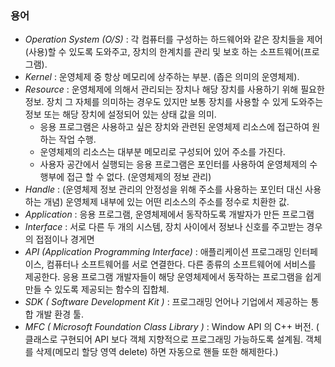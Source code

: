### 용어
- *Operation System (O/S)* : 각 컴퓨터를 구성하는 하드웨어와 같은 장치들을 제어(사용)할 수 있도록 도와주고, 장치의 한계치를 관리 및 보호 하는 소프트웨어(프로그램).
- *Kernel* : 운영체제 중 항상 메모리에 상주하는 부분. (좁은 의미의 운영체제).
- *Resource* : 운영체제에 의해서 관리되는 장치나 해당 장치를 사용하기 위해 필요한 정보. 장치 그 자체를 의미하는 경우도 있지만 보통 장치를 사용할 수 있게 도와주는 정보 또는 해당 장치에 설정되어 있는 상태 값을 의미.
	- 응용 프로그램은 사용하고 싶은 장치와 관련된 운영체제 리소스에 접근하여 원하는 작업 수행.
	- 운영체제의 리소스는 대부분 메모리로 구성되어 있어 주소를 가진다.
	- 사용자 공간에서 실행되는 응용 프로그램은 포인터를 사용하여 운영체제의 수행부에 접근 할 수 없다. (운영체제의 정보 관리)
- *Handle* : (운영체제 정보 관리의 안정성을 위해 주소를 사용하는 포인터 대신 사용하는 개념) 운영체제 내부에 있는 어떤 리소스의 주소를 정수로 치환한 값.
- *Application* : 응용 프로그램, 운영체제에서 동작하도록 개발자가 만든 프로그램
- *Interface* : 서로 다른 두 개의 시스템, 장치 사이에서 정보나 신호를 주고받는 경우의 접점이나 경게면
- *API (Application Programming Interface)* : 애플리케이션 프로그래밍 인터페이스, 컴퓨터나 소프트웨어를 서로 연결한다. 다른 종류의 소프트웨어에 서비스를 제공한다. 응용 프로그램 개발자들이 해당 운영체제에서 동작하는 프로그램을 쉽게 만들 수 있도록 제공되는 함수의 집합체.
- *SDK ( Software Development Kit )* : 프로그래밍 언어나 기업에서 제공하는 통합 개발 환경 툴.
- *MFC ( Microsoft Foundation Class Library )* : Window API 의 C++ 버전. ( 클래스로 구현되어 API 보다 객체 지향적으로 프로그래밍 가능하도록 설계됨. 객체를 삭제(메모리 할당 영역 delete) 하면 자동으로 핸들 또한 해제한다.)
